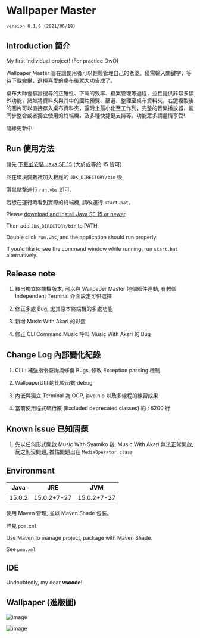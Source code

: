 # Wallpaper Master

`version 0.1.6 (2021/06/18)`

## Introduction 簡介

My first Individual project! (For practice OwO)

Wallpaper Master 旨在讓使用者可以輕鬆管理自己的老婆。僅需輸入關鍵字，等待下載完畢，選擇喜愛的桌布後就大功告成了。

桌布大師會驗證搜尋的正確性、下載的效率、檔案管理等過程，並且提供非常多額外功能，諸如將資料夾與其中的圖片預覽、篩選、整理至桌布資料夾，右鍵複製後的圖片可以直接存入桌布資料夾，還附上最小化至工作列，完整的音樂播放器，能同步整合或者獨立使用的終端機，及多種快捷鍵支持等。功能眾多請盡情享受!

隨緣更新中!

## Run 使用方法

請先 [下載並安裝 Java SE 15](https://www.oracle.com/tw/java/technologies/javase-downloads.html) (大於或等於 15 皆可)

並在環境變數裡加入相應的 `JDK_DIRECTORY/bin` 後,

滑鼠點擊運行 `run.vbs` 即可。

若想在運行時看到實際的終端機, 請改運行 `start.bat`。

Please [download and install Java SE 15 or newer](https://www.oracle.com/tw/java/technologies/javase-downloads.html)

Then add `JDK_DIRECTORY/bin` to PATH.

Double click `run.vbs`, and the application should run properly.

If you'd like to see the command window while running, run `start.bat` alternatively.

## Release note

1. 釋出獨立終端機版本, 可以與 Wallpaper Master 地個部件連動, 有數個 Independent Terminal 介面設定可供選擇

2. 修正多處 Bug, 尤其原本終端機的多處功能

3. 新增 Music With Akari 的彩蛋

4. 修正 CLI.Command.Music 呼叫 Music With Akari 的 Bug

## Change Log 內部變化紀錄

1. CLI : 補強指令查詢與修復 Bugs, 修改 Exception passing 機制

2. WallpaperUtil 的比較函數 debug

3. 內嵌與獨立 Terminal 為 OCP, java.nio 以及多線程的練習成果

4. 當前使用程式碼行數 (Excluded deprecated classes) 約 : 6200 行

## Known issue 已知問題

1. 先以任何形式開啟 Music With Syamiko 後, Music With Akari 無法正常開啟, 反之則沒問題, 推估問題出在 `MediaOperator.class`

## Environment

Java|JRE|JVM
-|:-:|-
15.0.2|15.0.2+7-27|15.0.2+7-27

使用 Maven 管理, 並以 Maven Shade 包裝。

詳見 `pom.xml`

Use Maven to manage project, package with Maven Shade.

See `pom.xml`

## IDE

Undoubtedly, my dear **vscode**!

## Wallpaper (進版圖)

![image](https://i.imgur.com/OqV05rM.jpg)

![image](https://i.imgur.com/sktWxXr.jpg)
